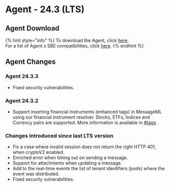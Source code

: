 # Agent - 24.3 (LTS)

## Agent Download

{% hint style="info" %}
To download the Agent, click [here](https://storage.googleapis.com/sym-platform/developers/rest-api/agent-24.3.3.zip).\
For a list of Agent x SBE compatibilities, click [here](../../agent-guide/sbe-x-agent-compatibility-matrix.md).
{% endhint %}

## Agent Changes

### Agent 24.3.3

* Fixed security vulnerabilities.

### Agent 24.3.2

* Support inserting financial instruments (enhanced tags) in MessageML using our financial instrument resolver. Stocks, ETFs, Indices and Currency pairs are supported. More information is available in [#tags](../../../bots/messages/overview-of-messageml/messageml-basic-format-tags/shorthand-tags.md#tags "mention").

### Changes introduced since last LTS version

* Fix a case where invalid session does not return the right HTTP 401, when cryptoV2 enabled.
* Enriched error when timing out on sending a message.
* Support for attachments when updating a  message.
* Add to the real-time events the list of tenant identifiers (pods) where the event was distributed.
* Fixed security vulnerabilities.
